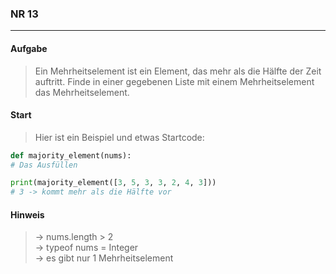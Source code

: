 ### NR 13

---

#### Aufgabe
> Ein Mehrheitselement ist ein Element, das mehr als die Hälfte der Zeit auftritt. Finde in einer gegebenen Liste mit einem Mehrheitselement das Mehrheitselement.


#### Start
> Hier ist ein Beispiel und etwas Startcode:

```py
def majority_element(nums):
# Das Ausfüllen

print(majority_element([3, 5, 3, 3, 2, 4, 3]))
# 3 -> kommt mehr als die Hälfte vor
```


#### Hinweis
> -> nums.length > 2<br>
> -> typeof nums = Integer<br>
> -> es gibt nur 1 Mehrheitselement<br>